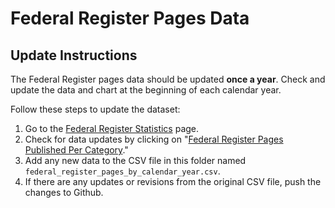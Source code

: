 # Federal Register Pages Data

## Update Instructions

The Federal Register pages data should be updated **once a year**. Check and update the data and chart at the beginning of each calendar year.

Follow these steps to update the dataset:

1. Go to the [Federal Register Statistics](https://www.federalregister.gov/reader-aids/federal-register-statistics) page.
2. Check for data updates by clicking on "[Federal Register Pages Published Per Category](https://www.federalregister.gov/reader-aids/federal-register-statistics/category-page-statistics)."
3. Add any new data to the CSV file in this folder named `federal_register_pages_by_calendar_year.csv`.
4. If there are any updates or revisions from the original CSV file, push the changes to Github.
